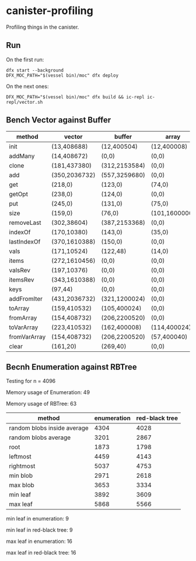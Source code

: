 # canister-profiling

Profiling things in the canister.

## Run

On the first run:
```
dfx start --background
DFX_MOC_PATH="$(vessel bin)/moc" dfx deploy
```
On the next ones:
```
DFX_MOC_PATH="$(vessel bin)/moc" dfx build && ic-repl ic-repl/vector.sh
```

## Bench Vector against Buffer

|method|vector|buffer|array|
|---|---|---|---|
|init|(13,408688)|(12,400504)|(12,400008)|
|addMany|(14,408672)|(0,0)|(0,0)|
|clone|(181,437380)|(312,2153584)|(0,0)|
|add|(350,2036732)|(557,3259680)|(0,0)|
|get|(218,0)|(123,0)|(74,0)|
|getOpt|(238,0)|(124,0)|(0,0)|
|put|(245,0)|(131,0)|(75,0)|
|size|(159,0)|(76,0)|(101,1600000)|
|removeLast|(302,38604)|(387,2153368)|(0,0)|
|indexOf|(170,10380)|(143,0)|(35,0)|
|lastIndexOf|(370,1610388)|(150,0)|(0,0)|
|vals|(171,10524)|(122,48)|(14,0)|
|items|(272,1610456)|(0,0)|(0,0)|
|valsRev|(197,10376)|(0,0)|(0,0)|
|itemsRev|(343,1610388)|(0,0)|(0,0)|
|keys|(97,44)|(0,0)|(0,0)|
|addFromIter|(431,2036732)|(321,1200024)|(0,0)|
|toArray|(159,410532)|(105,400024)|(0,0)|
|fromArray|(154,408732)|(206,2200520)|(0,0)|
|toVarArray|(223,410532)|(162,400008)|(114,400024)|
|fromVarArray|(154,408732)|(206,2200520)|(57,400040)|
|clear|(161,20)|(269,40)|(0,0)|


## Becnh Enumeration against RBTree

Testing for n = 4096

Memory usage of Enumeration: 49

Memory usage of RBTree: 63

|method|enumeration|red-black tree|
|---|---|---|
|random blobs inside average|4304|4028|
|random blobs average|3201|2867|
|root|1873|1798|
|leftmost|4459|4143|
|rightmost|5037|4753|
|min blob|2971|2618|
|max blob|3653|3334|
|min leaf|3892|3609|
|max leaf|5868|5566|

min leaf in enumeration: 9

min leaf in red-black tree: 9

max leaf in enumeration: 16

max leaf in red-black tree: 16
